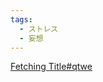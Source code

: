 ```yaml
---
tags:
  - ストレス
  - 妄想
---
```

[Fetching Title#qtwe](https://j-theravada.com/dhamma/kougi/kougi-137/)


